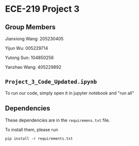 # ECE-219 Project 3

## Group Members

Jianxiong Wang: 205230405 

Yijun Wu: 005229714 

Yutong Sun: 104850256 

Yanzhao Wang: 405229892



## `Project_3_Code_Updated.ipynb`
To run our code, simply open it in jupyter notebook and "run all"

## Dependencies
These dependencies are in the `requiremens.txt` file.

To install them, please run

`pip install -r requirements.txt`

